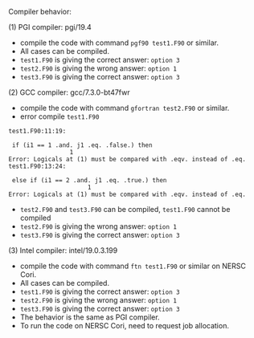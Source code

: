 Compiler behavior:

(1) PGI compiler: pgi/19.4
 - compile the code with command `pgf90 test1.F90` or similar.
 - All cases can be compiled.
 - `test1.F90` is giving the correct answer: `option 3`
 - `test2.F90` is giving the wrong answer: `option 1`
 - `test3.F90` is giving the correct answer: `option 3`

(2) GCC compiler: gcc/7.3.0-bt47fwr 
 - compile the code with command `gfortran test2.F90` or similar.
 - error compile `test1.F90`
  ```
  test1.F90:11:19:

   if (i1 == 1 .and. j1 .eq. .false.) then
                   1
Error: Logicals at (1) must be compared with .eqv. instead of .eq.
test1.F90:13:24:

   else if (i1 == 2 .and. j1 .eq. .true.) then
                        1
Error: Logicals at (1) must be compared with .eqv. instead of .eq.
  ```
 - `test2.F90` and `test3.F90` can be compiled, `test1.F90` cannot be compiled
 - `test2.F90` is giving the wrong answer: `option 1`
 - `test3.F90` is giving the correct answer: `option 3`


(3) Intel compiler: intel/19.0.3.199
 - compile the code with command `ftn test1.F90` or similar on NERSC Cori.
 - All cases can be compiled.
 - `test1.F90` is giving the correct answer: `option 3`
 - `test2.F90` is giving the wrong answer: `option 1`
 - `test3.F90` is giving the correct answer: `option 3`
 - The behavior is the same as PGI compiler. 
 - To run the code on NERSC Cori, need to request job allocation. 

